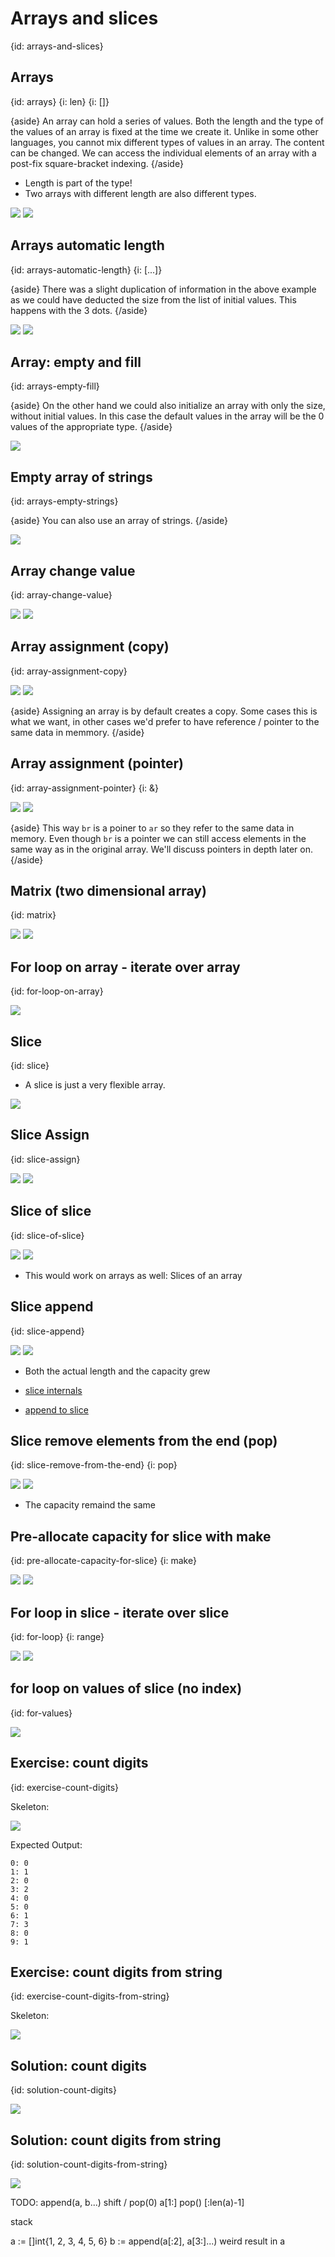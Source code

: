 # Arrays and slices
{id: arrays-and-slices}

## Arrays
{id: arrays}
{i: len}
{i: []}

{aside}
An array can hold a series of values. Both the length and the type of the values of an array is fixed at the time we create it.
Unlike in some other languages, you cannot mix different types of values in an array.
The content can be changed.
We can access the individual elements of an array with a post-fix square-bracket indexing.
{/aside}

* Length is part of the type!
* Two arrays with different length are also different types.

![](examples/array/array.go)
![](examples/array/array.out)


## Arrays automatic length
{id: arrays-automatic-length}
{i: [...]}

{aside}
There was a slight duplication of information in the above example as we could have deducted the size from the list of initial values. This happens with the 3 dots.
{/aside}

![](examples/array-auto-length/array_auto_length.go)
![](examples/array-auto-length/array_auto_length.out)


## Array: empty and fill
{id: arrays-empty-fill}

{aside}
On the other hand we could also initialize an array with only the size, without initial values. In this case the default values in the array will be the 0 values of the appropriate type.
{/aside}

![](examples/array-fill/array_fill.go)


## Empty array of strings
{id: arrays-empty-strings}

{aside}
You can also use an array of strings.
{/aside}

![](examples/array-empty-strings/array_empty_strings.go)


## Array change value
{id: array-change-value}

![](examples/array-change-value/array_change_value.go)
![](examples/array-change-value/array_change_value.out)


## Array assignment (copy)
{id: array-assignment-copy}


![](examples/array-assignment/array_assignment.go)
![](examples/array-assignment/array_assignment.out)

{aside}
Assigning an array is by default creates a copy.
Some cases this is what we want, in other cases we'd prefer to have reference / pointer to the same data in memmory.
{/aside}


## Array assignment (pointer)
{id: array-assignment-pointer}
{i: &}

![](examples/array-assignment-pointer/array_assignment_pointer.go)
![](examples/array-assignment-pointer/array_assignment_pointer.out)

{aside}
This way `br` is a poiner to `ar` so they refer to the same data in memory. Even though `br` is a pointer we can still access elements in the same way as in the original array.
We'll discuss pointers in depth later on.
{/aside}

## Matrix (two dimensional array)
{id: matrix}

![](examples/array-matrix/array_matrix.go)
![](examples/array-matrix/array_matrix.out)

## For loop on array - iterate over array
{id: for-loop-on-array}

![](examples/loop-on-array/loop_on_array.go)


## Slice
{id: slice}

* A slice is just a very flexible array.

![](examples/slice/slice.go)


## Slice Assign
{id: slice-assign}

![](examples/slice-assign/slice_assign.go)
![](examples/slice-assign/slice_assign.out)

## Slice of slice
{id: slice-of-slice}


![](examples/slice-of-slice/slice_of_slice.go)
![](examples/slice-of-slice/slice_of_slice.out)

* This would work on arrays as well: Slices of an array

## Slice append
{id: slice-append}

![](examples/slice-append/slice_append.go)
![](examples/slice-append/slice_append.out)

* Both the actual length and the capacity grew


* [slice internals](https://blog.golang.org/go-slices-usage-and-internals)
* [append to slice](https://tour.golang.org/moretypes/15)


## Slice remove elements from the end (pop)
{id: slice-remove-from-the-end}
{i: pop}

![](examples/slice-remove-last/slice_remove_last_element.go)
![](examples/slice-remove-last/slice_remove_last_element.out)

* The capacity remaind the same


## Pre-allocate capacity for slice with make
{id: pre-allocate-capacity-for-slice}
{i: make}

![](examples/slice-pre-allocate/slice_pre_allocate.go)
![](examples/slice-pre-allocate/slice_pre_allocate.out)

## For loop in slice - iterate over slice
{id: for-loop}
{i: range}

![](examples/loop-on-slice/loop_on_slice.go)
![](examples/loop-on-slice/loop_on_slice.out)

## for loop on values of slice (no index)
{id: for-values}

![](examples/for-values/for_values.go)

## Exercise: count digits
{id: exercise-count-digits}

Skeleton:

![](examples/count-digits-exercise/count_digits_exercise.go)

Expected Output:

```
0: 0
1: 1
2: 0
3: 2
4: 0
5: 0
6: 1
7: 3
8: 0
9: 1
```

## Exercise: count digits from string
{id: exercise-count-digits-from-string}

Skeleton:

![](examples/count-digits-skeleton/count_digits_skeleton.go)

## Solution: count digits
{id: solution-count-digits}

![](examples/count-digits/count_digits.go)

## Solution: count digits from string
{id: solution-count-digits-from-string}

![](examples/count-digits-again/count_digits_again.go)


TODO:  append(a, b...)
shift / pop(0)   a[1:]
pop()   [:len(a)-1]

stack

a := []int{1, 2, 3, 4, 5, 6}
b := append(a[:2], a[3:]...)
weird result in a

